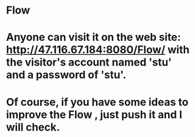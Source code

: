 # Flow
# Anyone can visit it on the web site: http://47.116.67.184:8080/Flow/   with the visitor's account named 'stu' and a password of 'stu'.
# Of course, if you have some ideas to improve the Flow , just push it and I will check.
